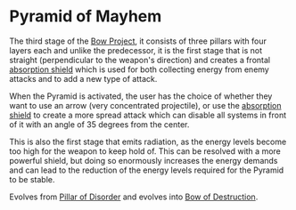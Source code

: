 # Pyramid of Mayhem

The third stage of the [Bow Project][BowProject], it consists of three pillars with four layers each and unlike the
predecessor, it is the first stage that is not straight (perpendicular to the weapon's direction) and creates a frontal
[absorption shield][AbsortionShield] which is used for both collecting energy from enemy attacks and to add a new type
of attack.

When the Pyramid is activated, the user has the choice of whether they want to use an arrow (very concentrated
projectile), or use the [absorption shield][AbsortionShield] to create a more spread attack which can disable all
systems in front of it with an angle of 35 degrees from the center.

This is also the first stage that emits radiation, as the energy levels become too high for the weapon to keep hold of.
This can be resolved with a more powerful shield, but doing so enormously increases the energy demands and can lead to
the reduction of the energy levels required for the Pyramid to be stable.

Evolves from [Pillar of Disorder][PillarOfDisorder] and evolves into [Bow of Destruction][BowOfDestruction].

[BowProject]: ../projects/bow-project.md
[AbsortionShield]: ../technologies/absortion-shield.md
[PillarOfDisorder]: ./pillar-of-disorder.md
[BowOfDestruction]: ./bow-of-destruction.md
